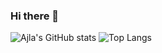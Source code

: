 ### Hi there 👋

![Ajla's GitHub stats](https://github-readme-stats.vercel.app/api?username=ajla-brdarevic&show_icons=true&theme=material-palenight&rank_icon=github)
![Top Langs](https://github-readme-stats.vercel.app/api/top-langs/?username=ajla-brdarevic&layout=compact&theme=material-palenight&card_width=500)
